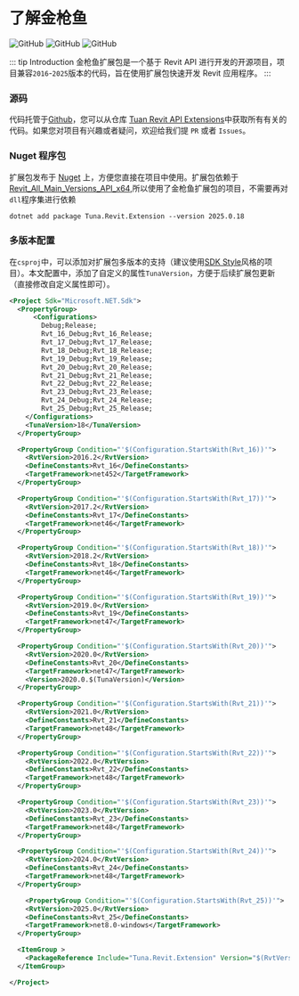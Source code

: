 # 了解金枪鱼

![GitHub](https://img.shields.io/github/license/shichuyibushishiwu/Tuna.Revit.Extension?label=License)
![GitHub](https://img.shields.io/badge/Shiwu-Tuna-green)
![GitHub](https://img.shields.io/nuget/dt/Tuna.Revit.Extension?style=flat&logo=nuget&label=nuget&link=https%3A%2F%2Fwww.nuget.org%2Fpackages%2FTuna.Revit.Extension%2F)

::: tip Introduction
金枪鱼扩展包是一个基于 Revit API 进行开发的开源项目，项目兼容`2016`-`2025`版本的代码，旨在使用扩展包快速开发 Revit 应用程序。
:::

### 源码

代码托管于[Github](https://github.com/)，您可以从仓库 [Tuan Revit API Extensions](https://github.com/shichuyibushishiwu/Tuna.Revit.Extensions)中获取所有有关的代码。如果您对项目有兴趣或者疑问，欢迎给我们提 `PR` 或者 `Issues`。

### Nuget 程序包

扩展包发布于 [Nuget](https://www.nuget.org/) 上，方便您直接在项目中使用。扩展包依赖于[Revit_All_Main_Versions_API_x64](https://www.nuget.org/packages/Revit_All_Main_Versions_API_x64/),所以使用了金枪鱼扩展包的项目，不需要再对`dll`程序集进行依赖

```xml
dotnet add package Tuna.Revit.Extension --version 2025.0.18
```

### 多版本配置

在`csproj`中，可以添加对扩展包多版本的支持（建议使用[SDK Style](https://learn.microsoft.com/zh-cn/dotnet/standard/frameworks)风格的项目）。本文配置中，添加了自定义的属性`TunaVersion`，方便于后续扩展包更新（直接修改自定义属性即可）。

```xml
<Project Sdk="Microsoft.NET.Sdk">
  <PropertyGroup>
      <Configurations>
        Debug;Release;
        Rvt_16_Debug;Rvt_16_Release;
        Rvt_17_Debug;Rvt_17_Release;
        Rvt_18_Debug;Rvt_18_Release;
        Rvt_19_Debug;Rvt_19_Release;
        Rvt_20_Debug;Rvt_20_Release;
        Rvt_21_Debug;Rvt_21_Release;
        Rvt_22_Debug;Rvt_22_Release;
        Rvt_23_Debug;Rvt_23_Release;
        Rvt_24_Debug;Rvt_24_Release;
        Rvt_25_Debug;Rvt_25_Release;
    </Configurations>
    <TunaVersion>18</TunaVersion>
  </PropertyGroup>

  <PropertyGroup Condition="'$(Configuration.StartsWith(Rvt_16))'">
    <RvtVersion>2016.2</RvtVersion>
    <DefineConstants>Rvt_16</DefineConstants>
    <TargetFramework>net452</TargetFramework>
  </PropertyGroup>

  <PropertyGroup Condition="'$(Configuration.StartsWith(Rvt_17))'">
    <RvtVersion>2017.2</RvtVersion>
    <DefineConstants>Rvt_17</DefineConstants>
    <TargetFramework>net46</TargetFramework>
  </PropertyGroup>

  <PropertyGroup Condition="'$(Configuration.StartsWith(Rvt_18))'">
    <RvtVersion>2018.2</RvtVersion>
    <DefineConstants>Rvt_18</DefineConstants>
    <TargetFramework>net46</TargetFramework>
  </PropertyGroup>

  <PropertyGroup Condition="'$(Configuration.StartsWith(Rvt_19))'">
    <RvtVersion>2019.0</RvtVersion>
    <DefineConstants>Rvt_19</DefineConstants>
    <TargetFramework>net47</TargetFramework>
  </PropertyGroup>

  <PropertyGroup Condition="'$(Configuration.StartsWith(Rvt_20))'">
    <RvtVersion>2020.0</RvtVersion>
    <DefineConstants>Rvt_20</DefineConstants>
    <TargetFramework>net47</TargetFramework>
    <Version>2020.0.$(TunaVersion)</Version>
  </PropertyGroup>

  <PropertyGroup Condition="'$(Configuration.StartsWith(Rvt_21))'">
    <RvtVersion>2021.0</RvtVersion>
    <DefineConstants>Rvt_21</DefineConstants>
    <TargetFramework>net48</TargetFramework>
  </PropertyGroup>

  <PropertyGroup Condition="'$(Configuration.StartsWith(Rvt_22))'">
    <RvtVersion>2022.0</RvtVersion>
    <DefineConstants>Rvt_22</DefineConstants>
    <TargetFramework>net48</TargetFramework>
  </PropertyGroup>

  <PropertyGroup Condition="'$(Configuration.StartsWith(Rvt_23))'">
    <RvtVersion>2023.0</RvtVersion>
    <DefineConstants>Rvt_23</DefineConstants>
    <TargetFramework>net48</TargetFramework>
  </PropertyGroup>

  <PropertyGroup Condition="'$(Configuration.StartsWith(Rvt_24))'">
    <RvtVersion>2024.0</RvtVersion>
    <DefineConstants>Rvt_24</DefineConstants>
    <TargetFramework>net48</TargetFramework>
  </PropertyGroup>

    <PropertyGroup Condition="'$(Configuration.StartsWith(Rvt_25))'">
    <RvtVersion>2025.0</RvtVersion>
    <DefineConstants>Rvt_25</DefineConstants>
    <TargetFramework>net8.0-windows</TargetFramework>
  </PropertyGroup>

  <ItemGroup >
    <PackageReference Include="Tuna.Revit.Extension" Version="$(RvtVersion).$(TunaVersion)"/>
  </ItemGroup>

</Project>

```
